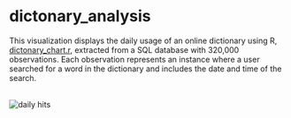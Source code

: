 # dictonary_analysis

This visualization displays the daily usage of an online dictionary using R, [dictonary_chart.r](https://github.com/lind213/dictonary_analysis/blob/main/dictionary_chart.r), extracted from a SQL database with 320,000 observations. Each observation represents an instance where a user searched for a word in the dictionary and includes the date and time of the search. <br /> <br />

![daily hits](https://github.com/lind213/dictonary_analysis/blob/main/dictionary_chart.jpeg?raw=true)


